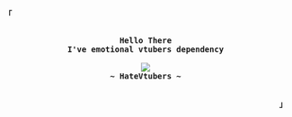 <p align="left"><strong><samp>「</samp></strong></p>
    <p align="center">
      <samp><br>
            <b>
              Hello There
            <br>
              I've emotional vtubers dependency
            </b>
        <br>
        <br>
          <image src="https://readme-typing-svg.herokuapp.com/?font=Iosevka&size=16&color=64FFDA&center=true&width=410&height=45&lines=I%27ll+marry+with+all+vtubers">
        <br>
            <b>
            ~ HateVtubers ~
            </b>
        <br>
      </samp><br>
    </p>
<p align="right"><strong><samp>」</samp></strong></p>
<!-- inspired by https://github.com/ner0z/ner0z -->
